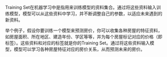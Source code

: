 Training Set在机器学习中是指用来训练模型的资料集合。通过将这些资料输入训练模型，模型可以从这些资料中学习，并不断调整自己的参数，以适应未来遇到的新资料。

举个例子，假设你要训练一个模型来预测房价，你可以收集各种房屋的特征资料，如房屋面积、所在地区、建造年份、学区等等，并为每个房屋标记对应的价格（即标签）。这些资料和对应的标签就是你的Training Set。通过将这些资料输入模型，模型可以学习各种房屋特征对应的房价关系，从而预测未来的房价。